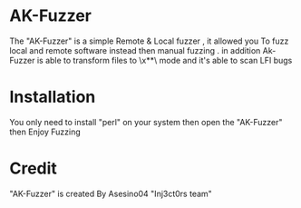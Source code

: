 AK-Fuzzer
=========

The "AK-Fuzzer" is a simple Remote &amp; Local fuzzer , it allowed you To fuzz local and remote software 
instead then manual fuzzing . in addition Ak-Fuzzer is able to transform files to \x**\ mode and it's able to scan LFI bugs 

Installation
============

You only need to install "perl" on your system then open the "AK-Fuzzer" then Enjoy Fuzzing


Credit 
=======

"AK-Fuzzer" is created By Asesino04 "Inj3ct0rs team"






